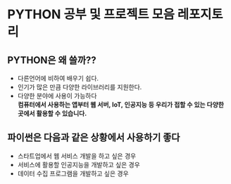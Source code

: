 # PYTHON 공부 및 프로젝트 모음 레포지토리
## PYTHON은 왜 쓸까??
- 다른언어에 비하여 배우기 쉽다.
- 인기가 많은 만큼 다양한 라이브러리를 지원한다.
- 다양한 분야에 사용이 가능하다 <br>
<b>컴퓨터에서 사용하는 앱부터 웹 서버, IoT, 인공지능 등 우리가 접할 수 있는 다양한 곳에서 활용할 수 있습니다. </b>

## 파이썬은 다음과 같은 상황에서 사용하기 좋다
-  스타트업에서 웹 서비스 개발을 하고 싶은 경우
- 서비스에 활용할 인공지능을 개발하고 싶은 경우
- 데이터 수집 프로그램을 개발하고 싶은 경우

